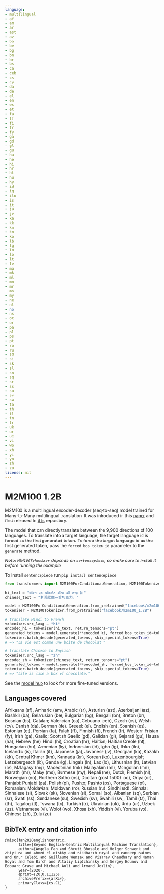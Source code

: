 ```yaml
---
language: 
- multilingual
- af
- am
- ar
- ast
- az
- ba
- be
- bg
- bn
- br
- bs
- ca
- ceb
- cs
- cy
- da
- de
- el
- en
- es
- et
- fa
- ff
- fi
- fr
- fy
- ga
- gd
- gl
- gu
- ha
- he
- hi
- hr
- ht
- hu
- hy
- id
- ig
- ilo
- is
- it
- ja
- jv
- ka
- kk
- km
- kn
- ko
- lb
- lg
- ln
- lo
- lt
- lv
- mg
- mk
- ml
- mn
- mr
- ms
- my
- ne
- nl
- no
- ns
- oc
- or
- pa
- pl
- ps
- pt
- ro
- ru
- sd
- si
- sk
- sl
- so
- sq
- sr
- ss
- su
- sv
- sw
- ta
- th
- tl
- tn
- tr
- uk
- ur
- uz
- vi
- wo
- xh
- yi
- yo
- zh
- zu
license: mit
---
```


# M2M100 1.2B

M2M100 is a multilingual encoder-decoder (seq-to-seq) model trained for Many-to-Many multilingual translation.
It was introduced in this [paper](https://arxiv.org/abs/2010.11125) and first released in [this](https://github.com/pytorch/fairseq/tree/master/examples/m2m_100) repository.

The model that can directly translate between the 9,900 directions of 100 languages.
To translate into a target language, the target language id is forced as the first generated token.
To force the target language id as the first generated token, pass the `forced_bos_token_id` parameter to the `generate` method.

*Note: `M2M100Tokenizer` depends on `sentencepiece`, so make sure to install it before running the example.*

To install `sentencepiece` run `pip install sentencepiece`


```python
from transformers import M2M100ForConditionalGeneration, M2M100Tokenizer

hi_text = "जीवन एक चॉकलेट बॉक्स की तरह है।"
chinese_text = "生活就像一盒巧克力。"

model = M2M100ForConditionalGeneration.from_pretrained("facebook/m2m100_1.2B")
tokenizer = M2M100Tokenizer.from_pretrained("facebook/m2m100_1.2B")

# translate Hindi to French
tokenizer.src_lang = "hi"
encoded_hi = tokenizer(hi_text, return_tensors="pt")
generated_tokens = model.generate(**encoded_hi, forced_bos_token_id=tokenizer.get_lang_id("fr"))
tokenizer.batch_decode(generated_tokens, skip_special_tokens=True)
# => "La vie est comme une boîte de chocolat."

# translate Chinese to English
tokenizer.src_lang = "zh"
encoded_zh = tokenizer(chinese_text, return_tensors="pt")
generated_tokens = model.generate(**encoded_zh, forced_bos_token_id=tokenizer.get_lang_id("en"))
tokenizer.batch_decode(generated_tokens, skip_special_tokens=True)
# => "Life is like a box of chocolate."
```


See the [model hub](https://huggingface.co/models?filter=m2m_100) to look for more fine-tuned versions.


## Languages covered
Afrikaans (af), Amharic (am), Arabic (ar),  Asturian (ast), Azerbaijani (az), Bashkir (ba), Belarusian (be), Bulgarian (bg), Bengali (bn), Breton (br), Bosnian (bs), Catalan; Valencian (ca), Cebuano (ceb), Czech (cs), Welsh (cy), Danish (da), German (de), Greeek (el), English (en), Spanish (es), Estonian (et), Persian (fa), Fulah (ff), Finnish (fi), French (fr), Western Frisian (fy), Irish (ga), Gaelic; Scottish Gaelic (gd), Galician (gl), Gujarati (gu), Hausa (ha), Hebrew (he), Hindi (hi), Croatian (hr), Haitian; Haitian Creole (ht), Hungarian (hu), Armenian (hy), Indonesian (id), Igbo (ig),  Iloko (ilo), Icelandic (is), Italian (it), Japanese (ja), Javanese (jv), Georgian (ka), Kazakh (kk), Central Khmer (km), Kannada (kn), Korean (ko), Luxembourgish; Letzeburgesch (lb), Ganda (lg), Lingala (ln), Lao (lo), Lithuanian (lt), Latvian (lv), Malagasy (mg), Macedonian (mk), Malayalam (ml), Mongolian (mn), Marathi (mr), Malay (ms), Burmese (my), Nepali (ne), Dutch; Flemish (nl), Norwegian (no),  Northern Sotho (ns), Occitan (post 1500) (oc), Oriya (or), Panjabi; Punjabi (pa), Polish (pl), Pushto; Pashto (ps), Portuguese (pt), Romanian; Moldavian; Moldovan (ro), Russian (ru), Sindhi (sd), Sinhala; Sinhalese (si), Slovak (sk), Slovenian (sl), Somali (so), Albanian (sq), Serbian (sr), Swati (ss), Sundanese (su), Swedish (sv), Swahili (sw), Tamil (ta), Thai (th), Tagalog (tl), Tswana (tn), Turkish (tr), Ukrainian (uk), Urdu (ur), Uzbek (uz), Vietnamese (vi), Wolof (wo), Xhosa (xh), Yiddish (yi), Yoruba (yo), Chinese (zh), Zulu (zu)


## BibTeX entry and citation info
```
@misc{fan2020englishcentric,
      title={Beyond English-Centric Multilingual Machine Translation}, 
      author={Angela Fan and Shruti Bhosale and Holger Schwenk and Zhiyi Ma and Ahmed El-Kishky and Siddharth Goyal and Mandeep Baines and Onur Celebi and Guillaume Wenzek and Vishrav Chaudhary and Naman Goyal and Tom Birch and Vitaliy Liptchinsky and Sergey Edunov and Edouard Grave and Michael Auli and Armand Joulin},
      year={2020},
      eprint={2010.11125},
      archivePrefix={arXiv},
      primaryClass={cs.CL}
}
```
